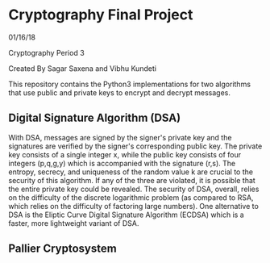 # Cryptography Final Project
01/16/18

Cryptography Period 3

Created By Sagar Saxena and Vibhu Kundeti

This repository contains the Python3 implementations for two algorithms that use public and private keys to encrypt and decrypt messages. 
 
## Digital Signature Algorithm (DSA)
With DSA, messages are signed by the signer's private key and the signatures are verified by the signer's corresponding public key. The private key consists of a single integer x, while the public key consists of four integers (p,q,g,y) which is accompanied with the signature (r,s). The entropy, secrecy, and uniqueness of the random value k are crucial to the security of this algorithm. If any of the three are violated, it is possible that the entire private key could be revealed. The security of DSA, overall, relies on the difficulty of the discrete logarithmic problem (as compared to RSA, which relies on the difficulty of factoring large numbers). One alternative to DSA is the Eliptic Curve Digital Signature Algorithm (ECDSA) which is a faster, more lightweight variant of DSA. 

## Pallier Cryptosystem

 
